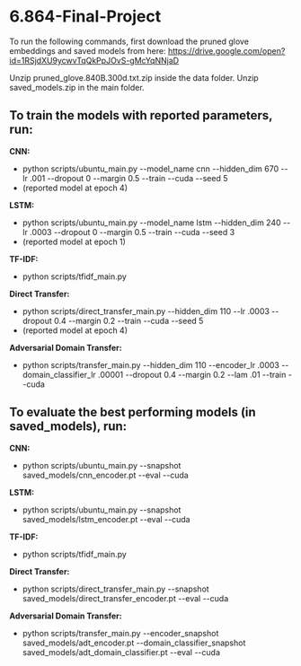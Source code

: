 # 6.864-Final-Project

To run the following commands, first download the pruned glove embeddings and saved models from here: https://drive.google.com/open?id=1RSjdXU9ycwvTqQkPpJOvS-gMcYqNNjaD

Unzip pruned_glove.840B.300d.txt.zip inside the data folder. Unzip saved_models.zip in the main folder. 


## To train the models with reported parameters, run: 

**CNN:** 
* python scripts/ubuntu_main.py --model_name cnn --hidden_dim 670 --lr .001 --dropout 0 --margin 0.5 --train --cuda --seed 5 
* (reported model at epoch 4)

**LSTM:** 
* python scripts/ubuntu_main.py --model_name lstm --hidden_dim 240 --lr .0003 --dropout 0 --margin 0.5 --train --cuda --seed 3
* (reported model at epoch 1)

**TF-IDF:** 
* python scripts/tfidf_main.py

**Direct Transfer:** 
* python scripts/direct_transfer_main.py --hidden_dim 110 --lr .0003 --dropout 0.4 --margin 0.2 --train --cuda --seed 5
* (reported model at epoch 4)

**Adversarial Domain Transfer:** 
* python scripts/transfer_main.py --hidden_dim 110 --encoder_lr .0003 --domain_classifier_lr .00001 --dropout 0.4 --margin 0.2 --lam .01 --train --cuda


## To evaluate the best performing models (in saved_models), run: 

**CNN:** 
* python scripts/ubuntu_main.py --snapshot saved_models/cnn_encoder.pt --eval --cuda

**LSTM:** 
* python scripts/ubuntu_main.py --snapshot saved_models/lstm_encoder.pt --eval --cuda

**TF-IDF:** 
* python scripts/tfidf_main.py

**Direct Transfer:**
* python scripts/direct_transfer_main.py --snapshot saved_models/direct_transfer_encoder.pt --eval --cuda

**Adversarial Domain Transfer:** 
* python scripts/transfer_main.py --encoder_snapshot saved_models/adt_encoder.pt --domain_classifier_snapshot saved_models/adt_domain_classifier.pt --eval --cuda
